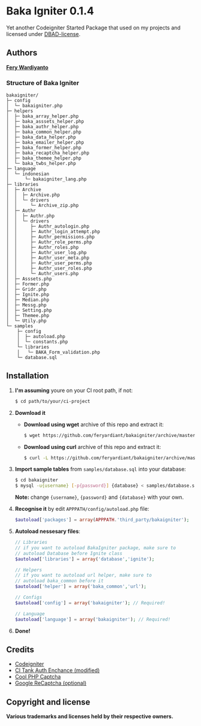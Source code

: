 # Baka Igniter 0.1.4

Yet another Codeigniter Started Package that used on my projects and licensed under [DBAD-license](http://dbad-license.org).

## Authors

**[Fery Wardiyanto](http://github.com/feryardiant)**

### Structure of Baka Igniter

```
bakaigniter/
├─ config
│  └─ bakaigniter.php
├─ helpers
│  ├─ baka_array_helper.php
│  ├─ baka_asssets_helper.php
│  ├─ baka_authr_helper.php
│  ├─ baka_common_helper.php
│  ├─ baka_data_helper.php
│  ├─ baka_emailer_helper.php
│  ├─ baka_former_helper.php
│  ├─ baka_recaptcha_helper.php
│  ├─ baka_themee_helper.php
│  └─ baka_twbs_helper.php
├─ language
│  └─ indonesian
│      └─ bakaigniter_lang.php
├─ libraries
│  ├─ Archive
│  │  ├─ Archive.php
│  │  └─ drivers
│  │     └─ Archive_zip.php
│  ├─ Authr
│  │  ├─ Authr.php
│  │  └─ drivers
│  │     ├─ Authr_autologin.php
│  │     ├─ Authr_login_attempt.php
│  │     ├─ Authr_permissions.php
│  │     ├─ Authr_role_perms.php
│  │     ├─ Authr_roles.php
│  │     ├─ Authr_user_log.php
│  │     ├─ Authr_user_meta.php
│  │     ├─ Authr_user_perms.php
│  │     ├─ Authr_user_roles.php
│  │     └─ Authr_users.php
│  ├─ Asssets.php
│  ├─ Former.php
│  ├─ Gridr.php
│  ├─ Ignite.php
│  ├─ Median.php
│  ├─ Messg.php
│  ├─ Setting.php
│  ├─ Themee.php
│  └─ Utily.php
└─ samples
    ├─ config
    │  ├─ autoload.php
    │  └─ constants.php
    └─ libraries
    │   └─ BAKA_Form_validation.php
    └─ database.sql

```

## Installation

1. **I'm assuming** youre on your CI root path, if not:

   ```bash
   $ cd path/to/your/ci-project
   ```

2. **Download it**

   * **Download using wget** archive of this repo and extract it:

     ```bash
     $ wget https://github.com/feryardiant/bakaigniter/archive/master.tar.gz -O - | tar xz
     ```

   * **Download using curl** archive of this repo and extract it:

     ```bash
     $ curl -L https://github.com/feryardiant/bakaigniter/archive/master.tar.gz | tar xz
     ```

3. **Import sample tables** from `samples/database.sql` into your database:

   ```bash
   $ cd bakaigniter
   $ mysql -u{username} [-p{password}] {database} < samples/database.sql
   ```

   **Note:** change `{username}`, `{password}` and `{database}` with your own.

4. **Recognise it** by edit `APPPATH/config/autoload.php` file:

   ```php
   $autoload['packages'] = array(APPPATH.'third_party/bakaigniter');
   ```

5. **Autoload nessesary files**:

   ```php
   // Libraries
   // if you want to autoload BakaIgniter package, make sure to
   // autoload Database before Ignite class
   $autoload['libraries'] = array('database','ignite');

   // Helpers
   // if you want to autoload url helper, make sure to
   // autoload baka_common before it
   $autoload['helper'] = array('baka_common','url');

   // Configs
   $autoload['config'] = array('bakaigniter'); // Required!

   // Language
   $autoload['language'] = array('bakaigniter'); // Required!
   ```

6. **Done!**

## Credits

+ [Codeigniter](http://ellislab.com/codeigniter)
+ [CI Tank Auth Enchance (modified)](http://github.com/TankAuth/Tank-Auth/tree/enchance)
+ [Cool PHP Captcha](https://code.google.com/p/cool-php-captcha/)
+ [Google ReCaptcha (optional)](http://recaptcha.net/plugins/php/)

## Copyright and license

**Various trademarks and licenses held by their respective owners.**